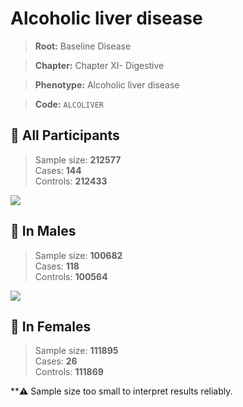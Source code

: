 # Alcoholic liver disease

> **Root:** Baseline Disease  

> **Chapter:** Chapter XI- Digestive  

> **Phenotype:** Alcoholic liver disease  

> **Code:** `ALCOLIVER`

## 🧪 All Participants  
> Sample size: **212577**  
> Cases: **144**  
> Controls: **212433**
<img src="/Disease/Figures/ALL/Baseline/ALCOLIVER.png"/>
<CsvTable src="/Disease_Data/ALL/Baseline/LG_ALCOLIVER.csv" label="🔍 View full results" />

## 👨 In Males  
> Sample size: **100682**  
> Cases: **118**  
> Controls: **100564**
<img src="/Disease/Figures/Male/Baseline/ALCOLIVER.png"/>
<CsvTable src="/Disease_Data/Male/Baseline/LG_ALCOLIVER.csv" label="🔍 View full results" />

## 👩 In Females  
> Sample size: **111895**  
> Cases: **26**  
> Controls: **111869**

**⚠️ Sample size too small to interpret results reliably.
